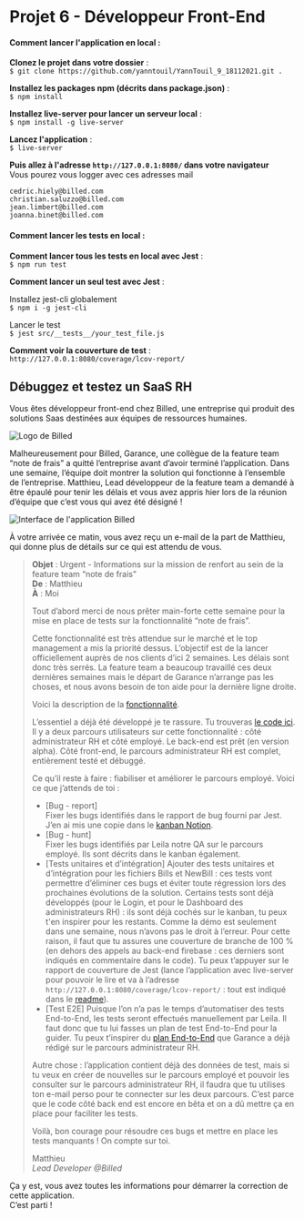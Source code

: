 # Projet 6 - Développeur Front-End
#### Comment lancer l'application en local :   

**Clonez le projet dans votre dossier** :   
```$ git clone https://github.com/yanntouil/YannTouil_9_18112021.git .```

**Installez les packages npm (décrits dans package.json)** :   
```$ npm install```

**Installez live-server pour lancer un serveur local** :   
```$ npm install -g live-server```

**Lancez l'application** :   
```$ live-server```

**Puis allez à l'adresse `http://127.0.0.1:8080/` dans votre navigateur**   
Vous pourez vous logger avec ces adresses mail   
```
cedric.hiely@billed.com
christian.saluzzo@billed.com
jean.limbert@billed.com
joanna.binet@billed.com
```

#### Comment lancer les tests en local :   

**Comment lancer tous les tests en local avec Jest** :   
```$ npm run test```

**Comment lancer un seul test avec Jest** :   

Installez jest-cli globalement   
```$ npm i -g jest-cli```

Lancer le test   
```$ jest src/__tests__/your_test_file.js```

**Comment voir la couverture de test** :   
```http://127.0.0.1:8080/coverage/lcov-report/```

## Débuggez et testez un SaaS RH
Vous êtes développeur front-end chez Billed, une entreprise qui produit des solutions Saas destinées aux équipes de ressources humaines.

![Logo de Billed](https://user.oc-static.com/upload/2020/08/14/1597396368627_image2.png)

Malheureusement pour Billed, Garance, une collègue de la feature team “note de frais” a quitté l’entreprise avant d’avoir terminé l’application. Dans une semaine, l’équipe doit montrer la solution qui fonctionne à l’ensemble de l’entreprise. Matthieu, Lead développeur de la feature team a demandé à être épaulé pour tenir les délais et vous avez appris hier lors de la réunion d’équipe que c’est vous qui avez été désigné !

![Interface de l'application Billed](https://user.oc-static.com/upload/2020/08/14/15973967670682_image1.png)

À votre arrivée ce matin, vous avez reçu un e-mail de la part de Matthieu, qui donne plus de détails sur ce qui est attendu de vous.

> **Objet** : Urgent - Informations sur la mission de renfort au sein de la feature team “note de frais”  
> **De** : Matthieu  
> **À** : Moi  
> 
> Tout d’abord merci de nous prêter main-forte cette semaine pour la mise en place de tests sur la fonctionnalité “note de frais”.  
> 
> Cette fonctionnalité est très attendue sur le marché et le top management a mis la priorité dessus. L’objectif est de la lancer officiellement auprès de nos clients d’ici 2 semaines. Les délais sont donc très serrés. La feature team a beaucoup travaillé ces deux dernières semaines mais le départ de Garance n’arrange pas les choses, et nous avons besoin de ton aide pour la dernière ligne droite.  
> 
> Voici la description de la [fonctionnalité](https://s3-eu-west-1.amazonaws.com/course.oc-static.com/projects/Front-End+V2/P7+Tests/Billed+-+Description+des+fonctionnalite%CC%81s.pdf).   
> 
> L’essentiel a déjà été développé je te rassure. Tu trouveras [le code ici](https://github.com/OpenClassrooms-Student-Center/Billed-app-FR). Il y a deux parcours utilisateurs sur cette fonctionnalité : côté administrateur RH et côté employé. Le back-end est prêt (en version alpha). Côté front-end, le parcours administrateur RH est complet, entièrement testé et débuggé.  
> 
> Ce qu’il reste à faire : fiabiliser et améliorer le parcours employé. Voici ce que j’attends de toi :
> 
> - [Bug - report]  
> Fixer les bugs identifiés dans le rapport de bug fourni par Jest. J’en ai mis une copie dans le [kanban Notion](https://www.notion.so/openclassrooms/a7a612fc166747e78d95aa38106a55ec?v=2a8d3553379c4366b6f66490ab8f0b90). 
> - [Bug - hunt]  
> Fixer les bugs identifiés par Leila notre QA sur le parcours employé. Ils sont décrits dans le kanban également.
> - [Tests unitaires et d’intégration]
> Ajouter des tests unitaires et d’intégration pour les fichiers Bills et NewBill : ces tests vont permettre d’éliminer ces bugs et éviter toute régression lors des prochaines évolutions de la solution. Certains tests sont déjà développés (pour le Login, et pour le Dashboard des administrateurs RH) : ils sont déjà cochés sur le kanban, tu peux t'en inspirer pour les restants. Comme la démo est seulement dans une semaine, nous n’avons pas le droit à l’erreur. Pour cette raison, il faut que tu assures une couverture de branche de 100 % (en dehors des appels au back-end firebase : ces derniers sont indiqués en commentaire dans le code). Tu peux t’appuyer sur le rapport de couverture de Jest (lance l’application avec live-server pour pouvoir le lire et va à l’adresse  `http://127.0.0.1:8080/coverage/lcov-report/`  : tout est indiqué dans le [readme](https://github.com/OpenClassrooms-Student-Center/P6-front-end-testing)).
> - [Test E2E]
> Puisque l’on n’a pas le temps d’automatiser des tests End-to-End, les tests seront effectués manuellement par Leila. Il faut donc que tu lui fasses un plan de test End-to-End pour la guider. Tu peux t’inspirer du [plan End-to-End](https://s3-eu-west-1.amazonaws.com/course.oc-static.com/projects/Front-End+V2/P7+Tests/Billed+-+E2E+parcours+administrateur.pdf) que Garance a déjà rédigé sur le parcours administrateur RH.   
> 
> Autre chose : l’application contient déjà des données de test, mais si tu veux en créer de nouvelles sur le parcours employé et pouvoir les consulter sur le parcours administrateur RH, il faudra que tu utilises ton e-mail perso pour te connecter sur les deux parcours. C’est parce que le code côté back end est encore en bêta et on a dû mettre ça en place pour faciliter les tests.  
> 
> Voilà, bon courage pour résoudre ces bugs et mettre en place les tests manquants ! On compte sur toi.
>
> Matthieu  
> *Lead Developer @Billed*

Ça y est, vous avez toutes les informations pour démarrer la correction de cette application.  
C’est parti !

